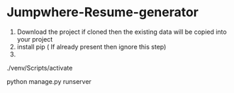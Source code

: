 # Jumpwhere-Resume-generator

1. Download the project if cloned then the existing data will be copied into your project
2. install pip ( If already present then ignore this step)
3. 


./venv/Scripts/activate

python manage.py runserver
